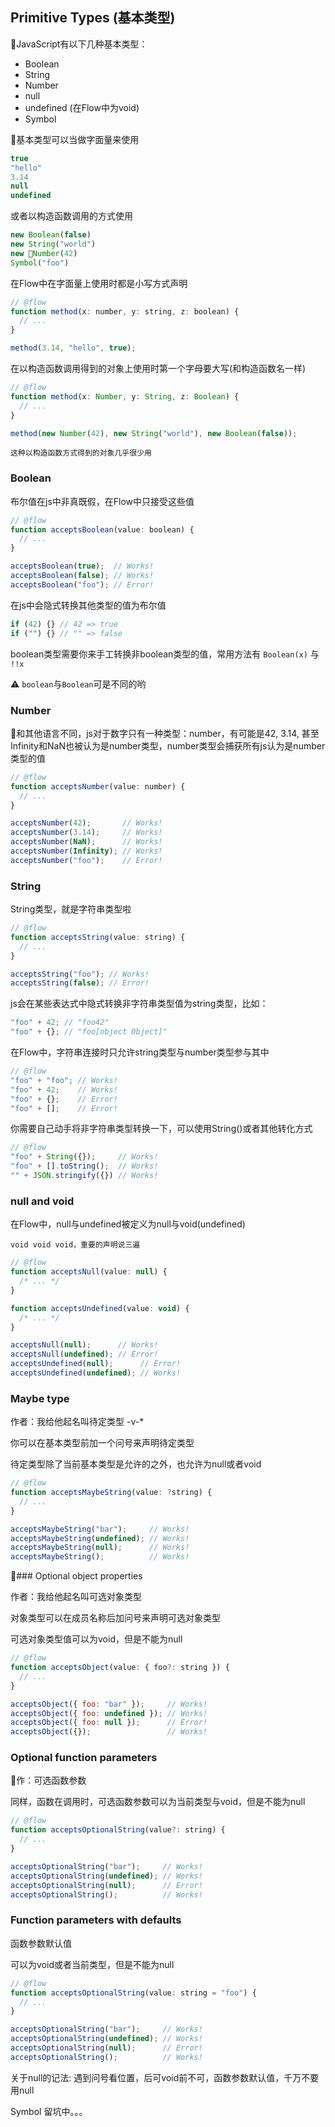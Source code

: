 ## Primitive Types (基本类型)

JavaScript有以下几种基本类型：

* Boolean
* String
* Number
* null
* undefined (在Flow中为void)
* Symbol

基本类型可以当做字面量来使用

```javascript
true
"hello"
3.14
null
undefined
```
或者以构造函数调用的方式使用

```javascript
new Boolean(false)
new String("world")
new Number(42)
Symbol("foo")
```

在Flow中在字面量上使用时都是小写方式声明

```javascript
// @flow
function method(x: number, y: string, z: boolean) {
  // ...
}

method(3.14, "hello", true);
```

在以构造函数调用得到的对象上使用时第一个字母要大写(和构造函数名一样)
```javascript
// @flow
function method(x: Number, y: String, z: Boolean) {
  // ...
}

method(new Number(42), new String("world"), new Boolean(false));
```

`这种以构造函数方式得到的对象几乎很少用`

### Boolean

布尔值在js中非真既假，在Flow中只接受这些值

```javascript
// @flow
function acceptsBoolean(value: boolean) {
  // ...
}

acceptsBoolean(true);  // Works!
acceptsBoolean(false); // Works!
acceptsBoolean("foo"); // Error!
```

在js中会隐式转换其他类型的值为布尔值

```javascript
if (42) {} // 42 => true
if ("") {} // "" => false
```

boolean类型需要你来手工转换非boolean类型的值，常用方法有 ```Boolean(x)``` 与 ```!!x```

⚠️ ```boolean```与```Boolean```可是不同的哟

### Number

和其他语言不同，js对于数字只有一种类型：number，有可能是42, 3.14, 甚至 Infinity和NaN也被认为是number类型，number类型会捕获所有js认为是number类型的值

```javascript
// @flow
function acceptsNumber(value: number) {
  // ...
}

acceptsNumber(42);       // Works!
acceptsNumber(3.14);     // Works!
acceptsNumber(NaN);      // Works!
acceptsNumber(Infinity); // Works!
acceptsNumber("foo");    // Error!

```

### String

String类型，就是字符串类型啦

```javascript
// @flow
function acceptsString(value: string) {
  // ...
}

acceptsString("foo"); // Works!
acceptsString(false); // Error!
```

js会在某些表达式中隐式转换非字符串类型值为string类型，比如：

```javascript
"foo" + 42; // "foo42"
"foo" + {}; // "foo[object Object]"
```

在Flow中，字符串连接时只允许string类型与number类型参与其中

```javascript
// @flow
"foo" + "foo"; // Works!
"foo" + 42;    // Works!
"foo" + {};    // Error!
"foo" + [];    // Error!

```

你需要自己动手将非字符串类型转换一下，可以使用String()或者其他转化方式

```javascript
// @flow
"foo" + String({});     // Works!
"foo" + [].toString();  // Works!
"" + JSON.stringify({}) // Works!
```

### null and void

在Flow中，null与undefined被定义为null与void(undefined)

`void void void，重要的声明说三遍`

```javascript
// @flow
function acceptsNull(value: null) {
  /* ... */
}

function acceptsUndefined(value: void) {
  /* ... */
}

acceptsNull(null);      // Works!
acceptsNull(undefined); // Error!
acceptsUndefined(null);      // Error!
acceptsUndefined(undefined); // Works!

```

### Maybe type

作者：我给他起名叫待定类型 -v-*

你可以在基本类型前加一个问号来声明待定类型

待定类型除了当前基本类型是允许的之外，也允许为null或者void
```javascript
// @flow
function acceptsMaybeString(value: ?string) {
  // ...
}

acceptsMaybeString("bar");     // Works!
acceptsMaybeString(undefined); // Works!
acceptsMaybeString(null);      // Works!
acceptsMaybeString();          // Works!
```

### Optional object properties

作者：我给他起名叫可选对象类型

对象类型可以在成员名称后加问号来声明可选对象类型

可选对象类型值可以为void，但是不能为null

```javascript
// @flow
function acceptsObject(value: { foo?: string }) {
  // ...
}

acceptsObject({ foo: "bar" });     // Works!
acceptsObject({ foo: undefined }); // Works!
acceptsObject({ foo: null });      // Error!
acceptsObject({});                 // Works!
```

### Optional function parameters

作：可选函数参数

同样，函数在调用时，可选函数参数可以为当前类型与void，但是不能为null

```javascript
// @flow
function acceptsOptionalString(value?: string) {
  // ...
}

acceptsOptionalString("bar");     // Works!
acceptsOptionalString(undefined); // Works!
acceptsOptionalString(null);      // Error!
acceptsOptionalString();          // Works!
```

### Function parameters with defaults

函数参数默认值

可以为void或者当前类型，但是不能为null

```javascript
// @flow
function acceptsOptionalString(value: string = "foo") {
  // ...
}

acceptsOptionalString("bar");     // Works!
acceptsOptionalString(undefined); // Works!
acceptsOptionalString(null);      // Error!
acceptsOptionalString();          // Works!
```

关于null的记法: 遇到问号看位置，后可void前不可，函数参数默认值，千万不要用null


Symbol 留坑中。。。

